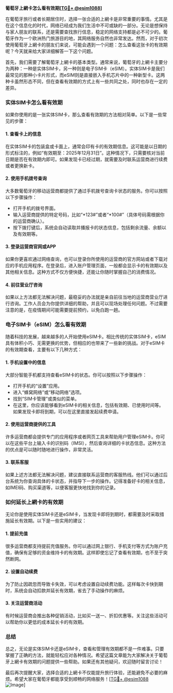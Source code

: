 **葡萄牙上網卡怎么看有效期[[TG💪+ @esim1088](https://t.me/s/esim1088)]**

在葡萄牙旅行或者长期居住时，选择一张合适的上網卡是非常重要的事情。尤其是在这个信息化的时代，网络已经成为我们生活中不可或缺的一部分。无论是想保持与家人朋友的联系，还是需要查找旅行信息，稳定的网络支持都是必不可少的。葡萄牙作为一个欧洲热门旅游目的地，其网络服务自然也非常发达。然而，对于初次使用葡萄牙上網卡的朋友们来说，可能会遇到一个问题：怎么查看这张卡的有效期呢？今天就来给大家详细解答一下这个问题。

首先，我们需要了解葡萄牙上網卡的基本类型。通常来说，葡萄牙的上網卡主要分为两种：一种是实体SIM卡，另一种则是电子SIM卡（eSIM）。实体SIM卡是我们最常见的那种小卡片形式，而eSIM则是直接嵌入手机芯片中的一种新型卡。这两种卡虽然形态不同，但在查看有效期的方式上有一些共同之处，同时也存在一定的差异。

### **实体SIM卡怎么看有效期**

如果你使用的是一张实体SIM卡，那么查看有效期的方法相对简单。以下是一些常见的步骤：

#### **1. 查看卡上的信息**
在实体SIM卡的包装盒或卡面上，通常会印有卡的有效期信息。这可能是以日期的形式标注的，例如“有效期至：2025年12月31日”。这种情况下，只需要核对当前日期是否在有效期内即可。如果发现卡已经过期，就需要及时联系运营商进行续费或者更换新卡。

#### **2. 使用手机拨号查询**
大多数葡萄牙的移动运营商都提供了通过手机拨号查询卡状态的服务。你可以按照以下步骤操作：
- 打开手机的拨号界面。
- 输入运营商提供的特定号码，比如“*123#”或者“*100#”（具体号码需根据你的运营商确认）。
- 按下拨打键后，系统会自动读取并播报卡的状态信息，包括剩余流量、余额以及有效期等。

#### **3. 登录运营商官网或APP**
如果你更喜欢通过网络查询，也可以登录你所使用的运营商的官方网站或者下载对应的手机应用程序。在登录后，进入账户管理页面，一般都会显示卡的有效期以及其他相关信息。这种方式不仅方便快捷，还能让你随时掌握自己的消费情况。

#### **4. 前往营业厅咨询**
如果以上方法都无法解决问题，最稳妥的办法就是亲自前往当地的运营商营业厅进行咨询。工作人员会为你提供详细的帮助，并且可以现场处理任何问题。不过需要注意的是，在疫情期间可能需要提前预约，以免白跑一趟。

### **电子SIM卡（eSIM）怎么看有效期**

随着科技的发展，越来越多的人开始使用eSIM卡。相比传统的实体SIM卡，eSIM具有体积小巧、无需更换的优势，但相应的也带来了一些新的挑战。对于eSIM卡的有效期查看，主要有以下几种方式：

#### **1. 手机设置中的信息**
大部分智能手机都支持查看eSIM卡的状态。你可以按照以下步骤操作：
- 打开手机的“设置”应用。
- 进入“蜂窝网络”或“移动网络”选项。
- 找到“SIM卡管理”或类似的菜单。
- 在这里，你应该能够看到eSIM卡的相关信息，包括有效期、已使用时间等。如果发现卡即将到期，可以在这里直接发起续费申请。

#### **2. 使用运营商提供的工具**
许多运营商都会提供专门的应用程序或者网页工具来帮助用户管理eSIM卡。你可以在这些平台上输入卡的识别码（IMSI），然后查询详细的卡状态信息。这种方法的优点是可以随时随地进行操作，非常灵活。

#### **3. 联系客服**
如果上述方法都无法解决问题，建议直接联系运营商的客服热线。他们可以通过后台系统为你查询具体的卡状态，并指导下一步的操作。记得准备好卡的相关信息，如IMEI码、购买渠道等，以便客服更快地找到你的记录。

### **如何延长上網卡的有效期**

无论你是使用实体SIM卡还是eSIM卡，当发现卡即将到期时，都需要及时采取措施延长有效期。以下是一些实用的建议：

#### **1. 提前充值**
很多运营商都支持提前充值服务。你可以通过网上银行、手机支付等方式为账户充值，确保有足够的资金维持卡的有效期。这样即使忘记了查看有效期，也不至于突然断网。

#### **2. 设置自动续费**
为了防止因疏忽而导致卡失效，可以考虑设置自动续费功能。这样每次卡快到期时，系统会自动扣款并延长有效期，省去了手动操作的麻烦。

#### **3. 关注运营商活动**
有时候运营商会推出各种促销活动，比如买一送一、折扣优惠等。关注这些活动可以帮助你以更低的成本延长卡的有效期。

### **总结**

总之，无论是实体SIM卡还是eSIM卡，查看和管理有效期都不是一件难事。只要掌握了正确的方法，就能轻松应对各种情况。希望这篇文章能为大家解决关于葡萄牙上網卡有效期的问题提供一些帮助。如果还有其他疑问，欢迎随时留言讨论！

最后再次提醒大家，选择合适的上網卡不仅能提升旅行体验，还能避免不必要的麻烦。希望大家在葡萄牙都能享受到顺畅的网络服务！[[TG💪+ @esim1088](https://t.me/s/esim1088) ![Image](https://i.postimg.cc/4NQfJmqS/Snipaste-2025-05-13-00-14-12.png)]